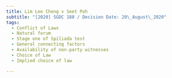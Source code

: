 ```yaml
---
title: Lim Lee Cheng v Seet Poh
subtitle: "[2020] SGDC 188 / Decision Date: 20\_August\_2020"
tags:
  - Conflict of Laws
  - Natural forum
  - Stage one of Spiliada test
  - General connecting factors
  - Availability of non-party witnesses
  - Choice of Law
  - Implied choice of law

---
```

